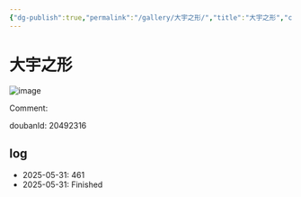 ```yaml
---
{"dg-publish":true,"permalink":"/gallery/大宇之形/","title":"大宇之形","created":"2025-06-16T14:31:17.869+08:00"}
---
```



# 大宇之形

![image](https://hiraeth-picbed.oss-cn-beijing.aliyuncs.com/20250531155312.webp)

Comment: 



doubanId: 20492316

## log

- 2025-05-31: 461
- 2025-05-31: Finished
